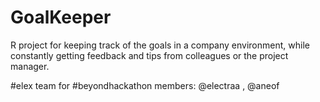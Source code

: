 # GoalKeeper
R project for keeping track of the goals in a company environment, 
while constantly getting feedback and tips from colleagues or the project manager.

#elex team for #beyondhackathon
members: @electraa , @aneof
